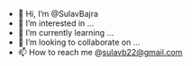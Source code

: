 - 👋 Hi, I’m @SulavBajra
- 👀 I’m interested in ...
- 🌱 I’m currently learning ...
- 💞️ I’m looking to collaborate on ...
- 📫 How to reach me @sulavb22@gmail.com

<!---
SulavBajra/SulavBajra is a ✨ special ✨ repository because its `README.md` (this file) appears on your GitHub profile.
You can click the Preview link to take a look at your changes.
--->
